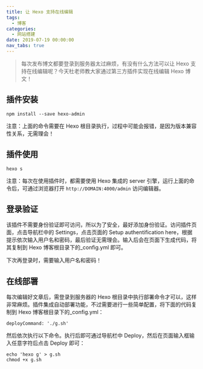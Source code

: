 ```yaml
---
title: 让 Hexo 支持在线编辑
tags:
  - 博客
categories:
  - 网站搭建
date: 2019-07-19 00:00:00
nav_tabs: true
---
```


> 每次发布博文都要登录到服务器太过麻烦，有没有什么方法可以让 Hexo 支持在线编辑呢？今天杜老师教大家通过第三方插件实现在线编辑 Hexo 博文！

<!-- more -->

## 插件安装

```
npm install --save hexo-admin
```

注意：上面的命令需要在 Hexo 根目录执行，过程中可能会报错，是因为版本兼容性关系，无需理会！

## 插件使用

```
hexo s
```

注意：每次在使用插件时，都需要使用 Hexo 集成的 server 引擎，运行上面的命令后，可通过浏览器打开 `http://DOMAIN:4000/admin` 访问编辑器。

## 登录验证

该插件不需要身份验证即可访问，所以为了安全，最好添加身份验证。访问插件页面，点击导航栏中的 Settings，点击页面的 Setup authentification here，根据提示依次输入用户名和密码，最后验证无需理会。输入后会在页面下生成代码，将其复制到 Hexo 博客根目录下的_config.yml 即可。

下次再登录时，需要输入用户名和密码！

## 在线部署

每次编辑好文章后，需登录到服务器的 Hexo 根目录中执行部署命令才可以，这样非常麻烦。插件集成自动部署功能，不过需要进行一些简单配置，将下面的代码复制到 Hexo 博客根目录下的_config.yml：

```
deployCommand: './g.sh'
```

然后依次执行以下命令。执行后即可通过导航栏中 Deploy，然后在页面输入框输入任意字符后点击 Deploy 即可：

```
echo 'hexo g' > g.sh
chmod +x g.sh
```
